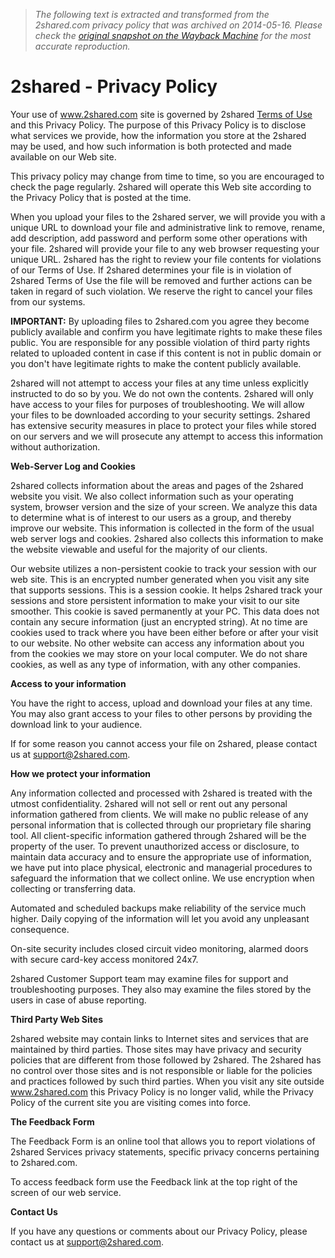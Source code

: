 > *The following text is extracted and transformed from the 2shared.com privacy policy that was archived on 2014-05-16. Please check the [original snapshot on the Wayback Machine](https://web.archive.org/web/20140516143604id_/http%3A//www.2shared.com/privacy.jsp) for the most accurate reproduction.*

# 2shared - Privacy Policy

  
Your use of www.2shared.com site is governed by 2shared [Terms of Use](https://web.archive.org/terms.jsp) and this Privacy Policy. The purpose of this Privacy Policy is to disclose what services we provide, how the information you store at the 2shared may be used, and how such information is both protected and made available on our Web site. 

This privacy policy may change from time to time, so you are encouraged to check the page regularly. 2shared will operate this Web site according to the Privacy Policy that is posted at the time. 

When you upload your files to the 2shared server, we will provide you with a unique URL to download your file and administrative link to remove, rename, add description, add password and perform some other operations with your file. 2shared will provide your file to any web browser requesting your unique URL. 2shared has the right to review your file contents for violations of our Terms of Use. If 2shared determines your file is in violation of 2shared Terms of Use the file will be removed and further actions can be taken in regard of such violation. We reserve the right to cancel your files from our systems. 

**IMPORTANT:** By uploading files to 2shared.com you agree they become publicly available and confirm you have legitimate rights to make these files public. You are responsible for any possible violation of third party rights related to uploaded content in case if this content is not in public domain or you don't have legitimate rights to make the content publicly available. 

2shared will not attempt to access your files at any time unless explicitly instructed to do so by you. We do not own the contents. 2shared will only have access to your files for purposes of troubleshooting. We will allow your files to be downloaded according to your security settings. 2shared has extensive security measures in place to protect your files while stored on our servers and we will prosecute any attempt to access this information without authorization. 

**Web-Server Log and Cookies**

2shared collects information about the areas and pages of the 2shared website you visit. We also collect information such as your operating system, browser version and the size of your screen. We analyze this data to determine what is of interest to our users as a group, and thereby improve our website. This information is collected in the form of the usual web server logs and cookies. 2shared also collects this information to make the website viewable and useful for the majority of our clients. 

Our website utilizes a non-persistent cookie to track your session with our web site. This is an encrypted number generated when you visit any site that supports sessions. This is a session cookie. It helps 2shared track your sessions and store persistent information to make your visit to our site smoother. This cookie is saved permanently at your PC. This data does not contain any secure information (just an encrypted string). At no time are cookies used to track where you have been either before or after your visit to our website. No other website can access any information about you from the cookies we may store on your local computer. We do not share cookies, as well as any type of information, with any other companies. 

**Access to your information**

You have the right to access, upload and download your files at any time. You may also grant access to your files to other persons by providing the download link to your audience. 

If for some reason you cannot access your file on 2shared, please contact us at [support@2shared.com](mailto:support@2shared.com). 

**How we protect your information**

Any information collected and processed with 2shared is treated with the utmost confidentiality. 2shared will not sell or rent out any personal information gathered from clients. We will make no public release of any personal information that is collected through our proprietary file sharing tool. All client-specific information gathered through 2shared will be the property of the user. To prevent unauthorized access or disclosure, to maintain data accuracy and to ensure the appropriate use of information, we have put into place physical, electronic and managerial procedures to safeguard the information that we collect online. We use encryption when collecting or transferring data. 

Automated and scheduled backups make reliability of the service much higher. Daily copying of the information will let you avoid any unpleasant consequence. 

On-site security includes closed circuit video monitoring, alarmed doors with secure card-key access monitored 24x7. 

2shared Customer Support team may examine files for support and troubleshooting purposes. They also may examine the files stored by the users in case of abuse reporting. 

**Third Party Web Sites**

2shared website may contain links to Internet sites and services that are maintained by third parties. Those sites may have privacy and security policies that are different from those followed by 2shared. The 2shared has no control over those sites and is not responsible or liable for the policies and practices followed by such third parties. When you visit any site outside www.2shared.com this Privacy Policy is no longer valid, while the Privacy Policy of the current site you are visiting comes into force. 

**The Feedback Form**

The Feedback Form is an online tool that allows you to report violations of 2shared Services privacy statements, specific privacy concerns pertaining to 2shared.com. 

To access feedback form use the Feedback link at the top right of the screen of our web service. 

**Contact Us**

If you have any questions or comments about our Privacy Policy, please contact us at [support@2shared.com](mailto:support@2shared.com). 
